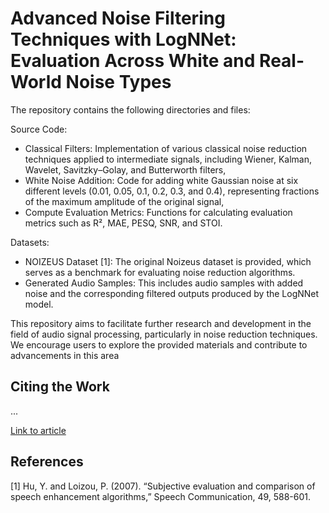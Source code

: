# Advanced Noise Filtering Techniques with LogNNet: Evaluation Across White and Real-World Noise Types

The repository contains the following directories and files:

Source Code:
* Classical Filters: Implementation of various classical noise reduction techniques applied to intermediate signals, including Wiener, Kalman, Wavelet, Savitzky–Golay, and Butterworth filters,
* White Noise Addition: Code for adding white Gaussian noise at six different levels (0.01, 0.05, 0.1, 0.2, 0.3, and 0.4), representing fractions of the maximum amplitude of the original signal,
* Compute Evaluation Metrics: Functions for calculating evaluation metrics such as R², MAE, PESQ, SNR, and STOI.

Datasets:
* NOIZEUS Dataset [1]: The original Noizeus dataset is provided, which serves as a benchmark for evaluating noise reduction algorithms.
* Generated Audio Samples: This includes audio samples with added noise and the corresponding filtered outputs produced by the LogNNet model.

This repository aims to facilitate further research and development in the field of audio signal processing, particularly in noise reduction techniques. We encourage users to explore the provided materials and contribute to advancements in this area

## Citing the Work

...

[Link to article]()


## References
[1] Hu, Y. and Loizou, P. (2007). “Subjective evaluation and comparison of speech enhancement algorithms,” 
Speech Communication, 49, 588-601.



